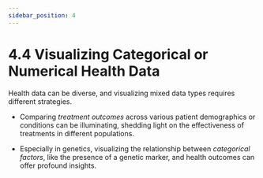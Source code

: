 ```yaml
---
sidebar_position: 4
---
```


# 4.4 Visualizing Categorical or Numerical Health Data

Health data can be diverse, and visualizing mixed data types requires different strategies.

- Comparing *treatment outcomes* across various patient demographics or conditions can be illuminating, shedding light on the effectiveness of treatments in different populations.
  
- Especially in genetics, visualizing the relationship between *categorical factors*, like the presence of a genetic marker, and health outcomes can offer profound insights.